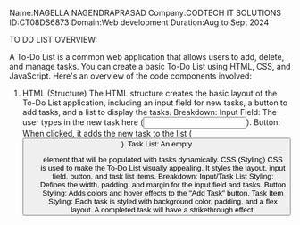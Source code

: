 Name:NAGELLA NAGENDRAPRASAD
Company:CODTECH IT SOLUTIONS
ID:CT08DS6873
Domain:Web development
Duration:Aug to Sept 2024


TO DO LIST OVERVIEW:

A To-Do List is a common web application that allows users to add, delete, and manage tasks. You can create a basic To-Do List using HTML, CSS, and JavaScript. Here's an overview of the code components involved:

1. HTML (Structure)
The HTML structure creates the basic layout of the To-Do List application, including an input field for new tasks, a button to add tasks, and a list to display the tasks.
Breakdown:
Input Field: The user types in the new task here (<input type="text">).
Button: When clicked, it adds the new task to the list (<button>).
Task List: An empty <ul> element that will be populated with tasks dynamically.
CSS (Styling)
CSS is used to make the To-Do List visually appealing. It styles the layout, input field, button, and task list items.
Breakdown:
Input/Task List Styling: Defines the width, padding, and margin for the input field and tasks.
Button Styling: Adds colors and hover effects to the "Add Task" button.
Task Item Styling: Each task is styled with background color, padding, and a flex layout. A completed task will have a strikethrough effect.

